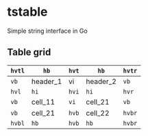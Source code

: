 # tstable
Simple string interface in Go

## Table grid

| `hvtl` | `hb`       | `hvt` | `hb`       | `hvtr` |
|------|----------|-----|----------|------|
| `vb`   | header_1 | vi  | header_2 | `vb`   |
| `hvl`  | `hi`       | `hvi` | `hi`       | `hvr`  |
| `vb`   | cell_11  | `vi`  | cell_21  | `vb`   |
| `vb`   | cell_21  | `hvb` | cell_22  | `hvbr` |
| `hvbl` | `hb`       | `hvb` | `hb`       | `hvbr` |
